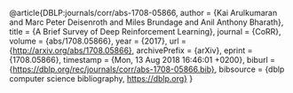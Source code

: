 @article{DBLP:journals/corr/abs-1708-05866,
  author    = {Kai Arulkumaran and
               Marc Peter Deisenroth and
               Miles Brundage and
               Anil Anthony Bharath},
  title     = {A Brief Survey of Deep Reinforcement Learning},
  journal   = {CoRR},
  volume    = {abs/1708.05866},
  year      = {2017},
  url       = {http://arxiv.org/abs/1708.05866},
  archivePrefix = {arXiv},
  eprint    = {1708.05866},
  timestamp = {Mon, 13 Aug 2018 16:46:01 +0200},
  biburl    = {https://dblp.org/rec/journals/corr/abs-1708-05866.bib},
  bibsource = {dblp computer science bibliography, https://dblp.org}
}